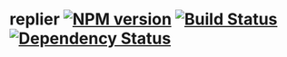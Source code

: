 # replier [![NPM version](https://badge.fury.io/js/replier.png)](http://badge.fury.io/js/replier) [![Build Status](https://travis-ci.org/kaelzhang/node-replier.png?branch=master)](https://travis-ci.org/kaelzhang/node-replier) [![Dependency Status](https://gemnasium.com/kaelzhang/node-replier.png)](https://gemnasium.com/kaelzhang/node-replier)